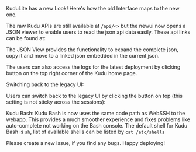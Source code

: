 KuduLite has a new Look! Here's how the old Interface maps to the new one.

The raw Kudu APIs are still available at `/api/<>` but the newui now opens a JSON viewer to enable users to read the json api data easily. These api links can be found at:

The JSON View provides the functionality to expand the complete json, copy it and move to a linked json embedded in the current json.


The users can also access the logs for the latest deployment by clicking button on the top right corner of the Kudu home page.

Switching back to the legacy UI:

Users can switch back to the legacy UI by clicking the button on top (this setting is not sticky across the sessions):

Kudu Bash:
Kudu Bash is now uses the same code path as WebSSH to the webapp. This provides a much smoother experience and fixes problems like auto-complete not working on the Bash console. The default shell for Kudu Bash is `sh`, list of available shells can be listed by `cat /etc/shells`


Please create a new issue, if you find any bugs. Happy deploying!